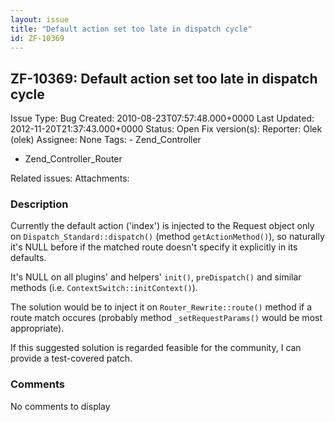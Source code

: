 ```yaml
---
layout: issue
title: "Default action set too late in dispatch cycle"
id: ZF-10369
---
```


ZF-10369: Default action set too late in dispatch cycle
-------------------------------------------------------

 Issue Type: Bug Created: 2010-08-23T07:57:48.000+0000 Last Updated: 2012-11-20T21:37:43.000+0000 Status: Open Fix version(s): 
 Reporter:  Olek (olek)  Assignee:  None  Tags: - Zend\_Controller
- Zend\_Controller\_Router
 
 Related issues: 
 Attachments: 
### Description

Currently the default action ('index') is injected to the Request object only on `Dispatch_Standard::dispatch()` (method `getActionMethod()`), so naturally it's NULL before if the matched route doesn't specify it explicitly in its defaults.

It's NULL on all plugins' and helpers' `init()`, `preDispatch()` and similar methods (i.e. `ContextSwitch::initContext()`).

The solution would be to inject it on `Router_Rewrite::route()` method if a route match occures (probably method `_setRequestParams()` would be most appropriate).

If this suggested solution is regarded feasible for the community, I can provide a test-covered patch.

 

 

### Comments

No comments to display